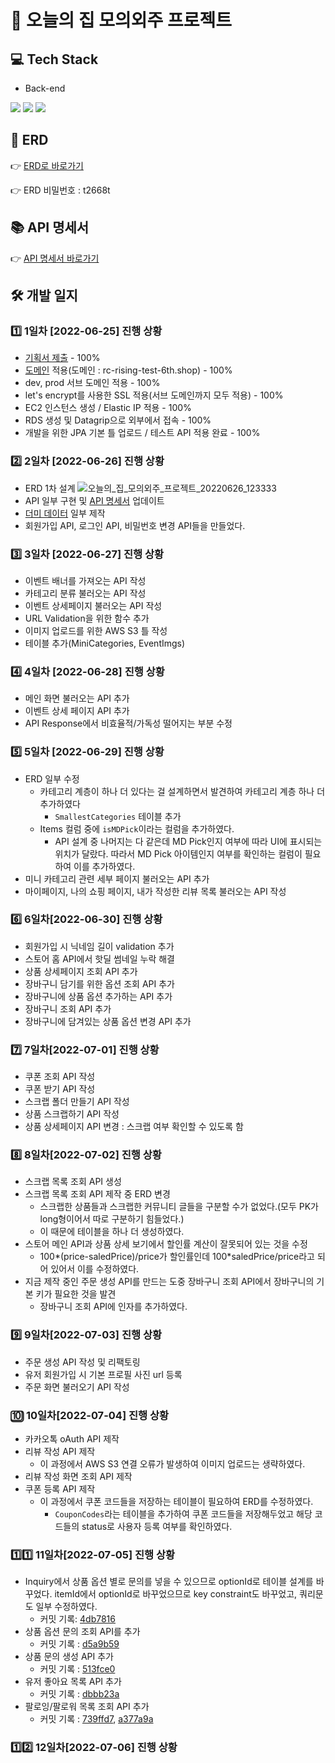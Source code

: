 # 💒 오늘의 집 모의외주 프로젝트
## 💻 Tech Stack
- Back-end

<img src="https://img.shields.io/badge/Spring Boot-6DB33F?style=for-the-badge&logo=Spring Boot&logoColor=white">
<img src="https://img.shields.io/badge/MySQL-4479A1?style=for-the-badge&logo=MySQL&logoColor=white">
<img src="https://img.shields.io/badge/NginX-009639?style=for-the-badge&logo=NGINX&logoColor=white">

## 📜 ERD
👉 [ERD로 바로가기](https://aquerytool.com/aquerymain/index/?rurl=396ea193-ceab-4631-9fb7-a89881e24ad1)

👉 ERD 비밀번호 : t2668t

## 📚 API 명세서
👉 [API 명세서 바로가기](https://docs.google.com/spreadsheets/d/17xysIzGC0r-gmkm_j8YGMpJk9vXouF4FdzwGY2p8GSk/edit?usp=sharing)

## 🛠 개발 일지
### 1️⃣ 1일차 [2022-06-25] 진행 상황
- [기획서 제출](https://docs.google.com/document/d/1peAyH_VD2uvIPDvj1zteVj-e37PzgSWshk9y-FddoGY/edit?usp=sharing) - 100%
- [도메인](https://rc-rising-test-6th.shop) 적용(도메인 : rc-rising-test-6th.shop) - 100%
- dev, prod 서브 도메인 적용 - 100%
- let's encrypt를 사용한 SSL 적용(서브 도메인까지 모두 적용) - 100%
- EC2 인스턴스 생성 / Elastic IP 적용 - 100%
- RDS 생성 및 Datagrip으로 외부에서 접속 - 100%
- 개발을 위한 JPA 기본 틀 업로드 / 테스트 API 적용 완료 - 100%

### 2️⃣ 2일차 [2022-06-26] 진행 상황
- ERD 1차 설계
![오늘의_집_모의외주_프로젝트_20220626_123333](https://user-images.githubusercontent.com/47571973/175799127-263e05e1-550e-41e2-a6dc-d6dcb3a0ed35.png)
- API 일부 구현 및 [API 명세서](https://docs.google.com/spreadsheets/d/17xysIzGC0r-gmkm_j8YGMpJk9vXouF4FdzwGY2p8GSk/edit?usp=sharing) 업데이트
- [더미 데이터](https://www.notion.so/softsquared/e967108f6b34437d9a1368212f10a7d1) 일부 제작
- 회원가입 API, 로그인 API, 비밀번호 변경 API들을 만들었다. 

### 3️⃣ 3일차 [2022-06-27] 진행 상황
- 이벤트 배너를 가져오는 API 작성
- 카테고리 분류 불러오는 API 작성
- 이벤트 상세페이지 불러오는 API 작성
- URL Validation을 위한 함수 추가
- 이미지 업로드를 위한 AWS S3 틀 작성
- 테이블 추가(MiniCategories, EventImgs)

### 4️⃣ 4일차 [2022-06-28] 진행 상황
- 메인 화면 불러오는 API 추가
- 이벤트 상세 페이지 API 추가
- API Response에서 비효율적/가독성 떨어지는 부분 수정

### 5️⃣ 5일차 [2022-06-29] 진행 상황
- ERD 일부 수정
    - 카테고리 계층이 하나 더 있다는 걸 설계하면서 발견하여 카테고리 계층 하나 더 추가하였다
      - `SmallestCategories` 테이블 추가
    - Items 컬럼 중에 `isMDPick`이라는 컬럼을 추가하였다.
      - API 설계 중 나머지는 다 같은데 MD Pick인지 여부에 따라 UI에 표시되는 위치가 달랐다. 따라서 MD Pick 아이템인지 여부를 확인하는 컬럼이 필요하여 이를 추가하였다.
- 미니 카테고리 관련 세부 페이지 불러오는 API 추가
- 마이페이지, 나의 쇼핑 페이지, 내가 작성한 리뷰 목록 불러오는 API 작성

### 6️⃣ 6일차[2022-06-30] 진행 상황
- 회원가입 시 닉네임 길이 validation 추가
- 스토어 홈 API에서 핫딜 썸네일 누락 해결
- 상품 상세페이지 조회 API 추가
- 장바구니 담기를 위한 옵션 조회 API 추가
- 장바구니에 상품 옵션 추가하는 API 추가
- 장바구니 조회 API 추가
- 장바구니에 담겨있는 상품 옵션 변경 API 추가

### 7️⃣ 7일차[2022-07-01] 진행 상황
- 쿠폰 조회 API 작성
- 쿠폰 받기 API 작성
- 스크랩 폴더 만들기 API 작성
- 상품 스크랩하기 API 작성
- 상품 상세페이지 API 변경 : 스크랩 여부 확인할 수 있도록 함

### 8️⃣ 8일차[2022-07-02] 진행 상황
- 스크랩 목록 조회 API 생성
- 스크랩 목록 조회 API 제작 중 ERD 변경
  - 스크랩한 상품들과 스크랩한 커뮤니티 글들을 구분할 수가 없었다.(모두 PK가 long형이어서 따로 구분하기 힘들었다.)
  - 이 때문에 테이블을 하나 더 생성하였다.
- 스토어 메인 API과 상품 상세 보기에서 할인률 계산이 잘못되어 있는 것을 수정
  - 100*(price-saledPrice)/price가 할인률인데 100*saledPrice/price라고 되어 있어서 이를 수정하였다.
- 지금 제작 중인 주문 생성 API를 만드는 도중 장바구니 조회 API에서 장바구니의 기본 키가 필요한 것을 발견
    - 장바구니 조회 API에 인자를 추가하였다.

### 9️⃣ 9일차[2022-07-03] 진행 상황
- 주문 생성 API 작성 및 리팩토링
- 유저 회원가입 시 기본 프로필 사진 url 등록
- 주문 화면 불러오기 API 작성

### 🔟 10일차[2022-07-04] 진행 상황
- 카카오톡 oAuth API 제작
- 리뷰 작성 API 제작
  - 이 과정에서 AWS S3 연결 오류가 발생하여 이미지 업로드는 생략하였다.
- 리뷰 작성 화면 조회 API 제작
- 쿠폰 등록 API 제작
  - 이 과정에서 쿠폰 코드들을 저장하는 테이블이 필요하여 ERD를 수정하였다.
    - `CouponCodes`라는 테이블을 추가하여 쿠폰 코드들을 저장해두었고 해당 코드들의 status로 사용자 등록 여부를 확인하였다.

### 1️⃣1️⃣ 11일차[2022-07-05] 진행 상황
- Inquiry에서 상품 옵션 별로 문의를 넣을 수 있으므로 optionId로 테이블 설계를 바꾸었다. itemId에서 optionId로 바꾸었으므로 key constraint도 바꾸었고, 쿼리문도 일부 수정하였다.
  - 커밋 기록: [4db7816](https://github.com/mock-rc6/today-s_house_B_server_daisy/commit/4db78165a9d2c9afd4e1ef3671ff92a28363aa38)
- 상품 옵션 문의 조회 API를 추가
  - 커밋 기록 : [d5a9b59](https://github.com/mock-rc6/today-s_house_B_server_daisy/commit/d5a9b595782f3dcc0f4bb6862de37141f98e0454)
- 상품 문의 생성 API 추가
  - 커밋 기록 : [513fce0](https://github.com/mock-rc6/today-s_house_B_server_daisy/commit/513fce05dccf03ad9778a31fe48d14a316ffc162)
- 유저 좋아요 목록 API 추가
  - 커밋 기록 : [dbbb23a](https://github.com/mock-rc6/today-s_house_B_server_daisy/commit/513fce05dccf03ad9778a31fe48d14a316ffc162)
- 팔로잉/팔로워 목록 조회 API 추가
  - 커밋 기록 : [739ffd7](https://github.com/mock-rc6/today-s_house_B_server_daisy/commit/739ffd7ae5b415cbc9316d33dd2d8dee37b78236), [a377a9a](https://github.com/mock-rc6/today-s_house_B_server_daisy/commit/a377a9a029f6e13e88c48705287c2f363b28ee50)

### 1️⃣2️⃣ 12일차[2022-07-06] 진행 상황